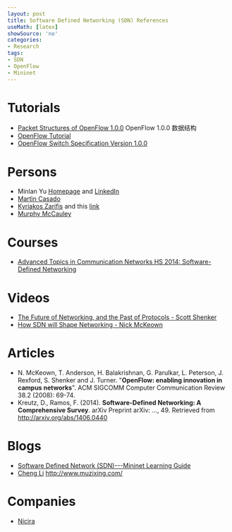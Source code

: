 ```yaml
---
layout: post
title: Software Defined Networking (SDN) References
useMath: [latex]
showSource: 'no'
categories:
- Research
tags:
- SDN
- OpenFlow
- Mininet
---
```


# Tutorials
 - [Packet Structures of OpenFlow 1.0.0][15]  OpenFlow 1.0.0 数据结构
 - [OpenFlow Tutorial][13]
 - [OpenFlow Switch Specification Version 1.0.0][14]

# Persons
 - Minlan Yu [Homepage][10] and [LinkedIn][12]
 - [Martìn Casado][4]
 - [Kyriakos Zarifis][8] and this [link][9]
 - [Murphy McCauley][11]


# Courses
 - [Advanced Topics in Communication Networks HS 2014: Software-Defined Networking][1]



# Videos
 - [The Future of Networking, and the Past of Protocols - Scott Shenker][2]
 - [How SDN will Shape Networking - Nick McKeown][3]


# Articles
 - N. McKeown, T. Anderson, H. Balakrishnan, G. Parulkar, L. Peterson, J. Rexford, S. Shenker and J. Turner. "**OpenFlow: enabling innovation in campus networks**". ACM SIGCOMM Computer Communication Review 38.2 (2008): 69-74.
 - Kreutz, D., Ramos, F. (2014). **Software-Defined Networking: A Comprehensive Survey**. arXiv Preprint arXiv: …, 49. Retrieved from http://arxiv.org/abs/1406.0440


# Blogs
 - [Software Defined Network (SDN)---Mininet Learning Guide][6]
 - [Cheng Li][5] http://www.muzixing.com/

# Companies
 - [Nicira][7]

[1]: http://www.csg.ethz.ch/education/lectures/ATCN/hs2014
[2]: https://www.youtube.com/watch?v=YHeyuD89n1Y
[3]: https://www.youtube.com/watch?v=c9-K5O_qYgA
[4]: http://yuba.stanford.edu/~casado/
[5]: http://www.muzixing.com/
[6]: http://csie.nqu.edu.tw/smallko/sdn/sdn.htm
[7]: http://en.wikipedia.org/wiki/Nicira
[8]: https://www.linkedin.com/profile/view?id=15296045&authType=NAME_SEARCH&authToken=FTDo&locale=en_US&trk=tyah&trkInfo=idx%3A1-1-1%2CtarId%3A1425764418953%2Ctas%3AKyriakos+Zarifis
[9]: http://nsl.cs.usc.edu/Profiles/KyriakosZarifis
[10]: http://www-bcf.usc.edu/~minlanyu/
[11]: http://opennetsummit.org/archives/apr12/mccauley-mon-nox.pdf
[12]: https://www.linkedin.com/pub/minlan-yu/9/b90/999/en
[13]: http://archive.openflow.org/wk/index.php/OpenFlow_Tutorial
[14]: https://www.opennetworking.org/images/stories/downloads/sdn-resources/onf-specifications/openflow/openflow-spec-v1.0.0.pdf
[15]: /pdf/openflow/openflow-1.0-packet-structures-draft-0.pdf


